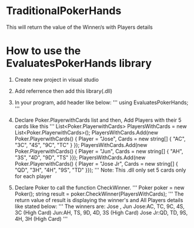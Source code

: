 # TraditionalPokerHands
This will return the value of the Winner/s with Players details

# How to use the EvaluatesPokerHands library
1. Create new project in visual studio
2. Add referrence then add this library(.dll)
3. In your program, add header like below:
'''
using EvaluatesPokerHands;
'''
4. Declare Poker.PlayerwithCards list and then, Add Players with their 5 cards like this
'''
List<Poker.PlayerwithCards> PlayersWithCards = new List<Poker.PlayerwithCards>();
PlayersWithCards.Add(new Poker.PlayerwithCards() { Player = "Jose", Cards = new string[] { "AC", "3C", "4S", "9C", "TC" } });
PlayersWithCards.Add(new Poker.PlayerwithCards() { Player = "Jun", Cards = new string[] { "AH", "3S", "4D", "9D", "TS" }});
PlayersWithCards.Add(new Poker.PlayerwithCards() { Player = "Jose Jr", Cards = new string[] { "QD", "3H", "4H", "9S", "TD" }});
'''
Note: This .dll only set 5 cards only for each player

5. Declare Poker to call the function CheckWinner.
'''
Poker poker = new Poker();
string result = poker.CheckWinner(PlayersWithCards);
'''
The return value of result is displaying the winner's and All Players details like stated below:
'''
The winners are: Jose , Jun
Jose:AC, TC, 9C, 4S, 3C (High Card)
Jun:AH, TS, 9D, 4D, 3S (High Card)
Jose Jr:QD, TD, 9S, 4H, 3H (High Card)
''' 
  
